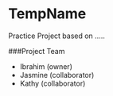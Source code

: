 # TempName
Practice Project based on .....

###Project Team
* Ibrahim (owner)
* Jasmine (collaborator)
* Kathy (collaborator)
